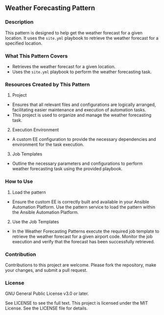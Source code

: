 ## Weather Forecasting Pattern

### Description

This pattern is designed to help get the weather forecast for a given location.
It uses the `site.yml` playbook to retrieve the weather forecast for a specified
location.

### What This Pattern Covers

- Retrieves the weather forecast for a given location.
- Uses the `site.yml` playbook to perform the weather forecasting task.

### Resources Created by This Pattern

1. Project

- Ensures that all relevant files and configurations are logically arranged,
  facilitating easier maintenance and execution of automation tasks.
- This project is used to organize and manage the weather forecasting task.

2. Execution Environment

- A custom EE configuration to provide the necessary dependencies and
  environment for the task execution.

3. Job Templates

- Outline the necessary parameters and configurations to perform weather
  forecasting task using the provided playbook.

### How to Use

1. Load the pattern

- Ensure the custom EE is correctly built and available in your Ansible
  Automation Platform. Use the pattern service to load the pattern within the
  Ansible Automation Platform.

2. Use the Job Templates

- In the Weather Forecasting Patterns execute the required job template to
  retrieve the weather forecast for a given airport code. Monitor the job
  execution and verify that the forecast has been successfully retrieved.

### Contribution

Contributions to this project are welcome. Please fork the repository, make your
changes, and submit a pull request.

### License

GNU General Public License v3.0 or later.

See LICENSE to see the full text. This project is licensed under the MIT
License. See the LICENSE file for details.
